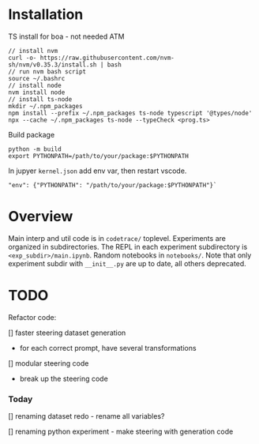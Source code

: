 # Installation

TS install for boa - not needed ATM
```
// install nvm
curl -o- https://raw.githubusercontent.com/nvm-sh/nvm/v0.35.3/install.sh | bash
// run nvm bash script
source ~/.bashrc
// install node
nvm install node
// install ts-node
mkdir ~/.npm_packages
npm install --prefix ~/.npm_packages ts-node typescript '@types/node'
npx --cache ~/.npm_packages ts-node --typeCheck <prog.ts>
```

Build package
```
python -m build
export PYTHONPATH=/path/to/your/package:$PYTHONPATH
```
In jupyer `kernel.json` add env var, then restart vscode.
```
"env": {"PYTHONPATH": "/path/to/your/package:$PYTHONPATH"}`
```

# Overview

Main interp and util code is in `codetrace/` toplevel. Experiments are organized in subdirectories. The REPL in each experiment subdirectory is `<exp_subdir>/main.ipynb`. Random notebooks in `notebooks/`. Note that only experiment subdir with `__init__.py` are up to date, all others deprecated.

# TODO

Refactor code:

[] faster steering dataset generation

 - for each correct prompt, have several transformations

[] modular steering code

- break up the steering code

### Today

[] renaming dataset redo
    - rename all variables?

[] renaming python experiment
    - make steering with generation code